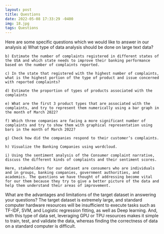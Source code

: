 ```yaml
---
layout: post
title: Questions
date: 2022-05-08 17:33:29 -0400
img: 18.jpg
tags: Questions
---
```

Here are some specific questions which we would like to answer in our analysis
    a) What type of data analysis should be done on large text data?

    b) Estimate the number of complaints registered in different states of the USA and which state needs to improve their banking performance based on the number of complaints reported.

    c) In the state that registered with the highest number of complaints, what is the highest portion of the type of product and issue concerned with reported complaints?

    d) Estimate the proportion of types of products associated with the complaints

    e) What are the first 3 product types that are associated with the complaints, and try to represent them numerically using a bar graph in the month of March 2022?

    f) Which three companies are facing a more significant number of complaints and try to show them with graphical representation using bars in the month of March 2022?

    g) Check how did the companies respond to their customer’s complaints.

    h) Visualize the Banking Companies using wordcloud.

    i) Using the sentiment analysis of the Consumer complaint narrative, discuss the different kinds of complaints and their sentiment scores.
    
    Here, stakeholders for our dataset are consumers who are individuals and in groups, banking companies, government authorities, and academics. The questions we have thought of addressing become vital for our them because they try to give a better picture of the data and help them understand their areas of improvement.

What are the advantages and limitations of the target dataset in answering your questions?
The target dataset is extremely large, and standard computer hardware resources will be insufficient to execute tasks such as TF-IDF, SVM, and Logistic regression fitting, as well as Deep learning. And, with this type of data set, leveraging GPU or TPU resources makes it simple to train, test, and validate the data, whereas finding the correctness of data on a standard computer is difficult.